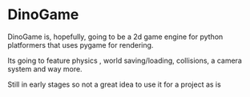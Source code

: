<h1>DinoGame</h1> 
<p>DinoGame is, hopefully, going to be a 2d game engine for python platformers that uses pygame for rendering.</p>
<p>Its going to feature physics , world saving/loading, collisions, a camera system and way more.</p>
<p>Still in early stages so not a great idea to use it for a project as is</p>
